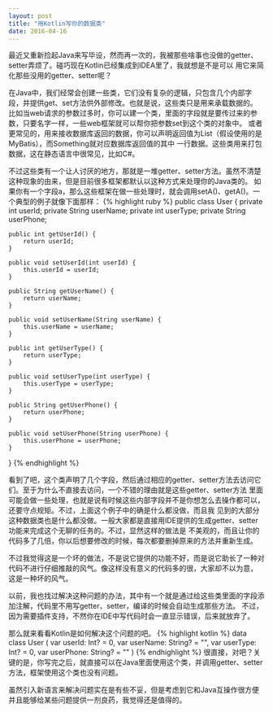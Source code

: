 ```yaml
---
layout: post
title: "用Kotlin写你的数据类"
date: 2016-04-16
---
```

最近又重新捡起Java来写毕设，然而再一次的，我被那些啥事也没做的getter、setter弄烦了。碰巧现在Kotlin已经集成到IDEA里了，我就想是不是可以
用它来简化那些没用的getter、setter呢？

在Java中，我们经常会创建一些类，它们没有复杂的逻辑，只包含几个内部字段，并提供get、set方法供外部修改。也就是说，这些类只是用来承载数据的。
比如当web请求的参数过多时，你可以建一个类，里面的字段就是要传过来的参数，只要名字一样，一些web框架就可以帮你把参数set到这个类的对象中。
或者更常见的，用来接收数据库返回的数据，你可以声明返回值为List<Something>（假设使用的是MyBatis），而Something就对应数据库返回值的其中
一行数据。这些类用来打包数据，这在静态语言中很常见，比如C#。

不过这些类有一个让人讨厌的地方，那就是一堆getter、setter方法。虽然不清楚这种现象的由来，但是目前很多框架都默认以这种方式来处理你的Java类的。
如果你有一个字段a，那么这些框架在做一些处理时，就会调用setA()、getA()。一个典型的例子就像下面那样：
{% highlight ruby %}
public class User {
    private int userId;
    private String userName;
    private int userType;
    private String userPhone;

    public int getUserId() {
        return userId;
    }

    public void setUserId(int userId) {
        this.userId = userId;
    }

    public String getUserName() {
        return userName;
    }

    public void setUserName(String userName) {
        this.userName = userName;
    }

    public int getUserType() {
        return userType;
    }

    public void setUserType(int userType) {
        this.userType = userType;
    }

    public String getUserPhone() {
        return userPhone;
    }

    public void setUserPhone(String userPhone) {
        this.userPhone = userPhone;
    }
}
{% endhighlight %}

看到了吧，这个类声明了几个字段，然后通过相应的getter、setter方法去访问它们。至于为什么不直接去访问，一个不错的理由就是这些getter、setter方法
里面可能会做一些处理，也就是说有时候这些内部字段并不是你想怎么去操作都可以，还要守点规矩。不过，上面这个例子中的确是什么都没做，而且我
见到的大部分这种数据类也是什么都没做。一般大家都是直接用IDE提供的生成getter、setter功能来完成这个无聊的任务的。不过，显然这样的做法是
不美观的，而且让你的代码多了几倍，你以后想要修改的时候，每次都要删掉原来的方法并重新生成。

不过我觉得这是一个坏的做法，不是说它提供的功能不好，而是说它助长了一种对代码不进行仔细推敲的风气。像这样没有意义的代码多的很，大家却不以为意，
这是一种坏的风气。

以前，我也找过解决这种问题的办法，其中有一个就是通过给这些类里面的字段添加注解，代码里不用写getter、setter，编译的时候会自动生成那些方法。
不过，因为需要插件支持，不然你在IDE中写代码时会一直显示错误，后来就放弃了。

那么就来看看Kotlin是如何解决这个问题的吧。
{% highlight kotlin %}
data class User (
    var userId: Int? = 0,
    var userName: String? = "",
    var userType: Int? = 0,
    var userPhone: String? = ""
)
{% endhighlight %}
很直接，对吧？关键的是，你写完之后，就直接可以在Java里面使用这个类，并调用getter、setter方法，框架使用这个类也没有问题。

虽然引入新语言来解决问题实在是有些不妥，但是考虑到它和Java互操作很方便并且能够给某些问题提供一剂良药，我觉得还是值得的。
